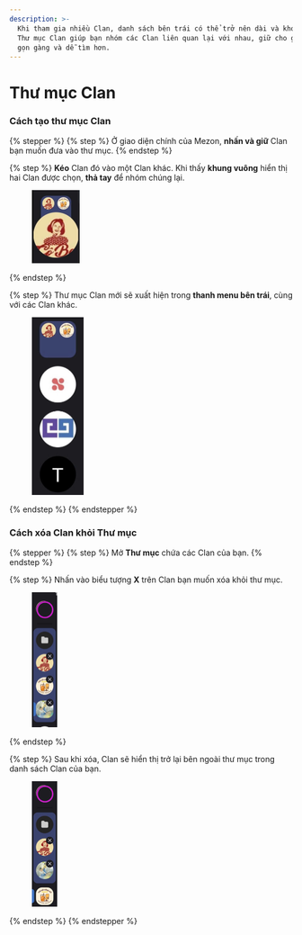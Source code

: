 ```yaml
---
description: >-
  Khi tham gia nhiều Clan, danh sách bên trái có thể trở nên dài và khó quản lý.
  Thư mục Clan giúp bạn nhóm các Clan liên quan lại với nhau, giữ cho giao diện
  gọn gàng và dễ tìm hơn.
---
```


# Thư mục Clan

### Cách tạo thư mục Clan

{% stepper %}
{% step %}
Ở giao diện chính của Mezon, **nhấn và giữ** Clan bạn muốn đưa vào thư mục.
{% endstep %}

{% step %}
**Kéo** Clan đó vào một Clan khác. Khi thấy **khung vuông** hiển thị hai Clan được chọn, **thả tay** để nhóm chúng lại.

<div align="left"><figure><img src="../.gitbook/assets/image (76).png" alt="" width="85"><figcaption></figcaption></figure></div>
{% endstep %}

{% step %}
Thư mục Clan mới sẽ xuất hiện trong **thanh menu bên trái**, cùng với các Clan khác.

<div align="left"><figure><img src="../.gitbook/assets/image (77).png" alt="" width="92"><figcaption></figcaption></figure></div>
{% endstep %}
{% endstepper %}

### Cách xóa Clan khỏi Thư mục

{% stepper %}
{% step %}
Mở **Thư mục** chứa các Clan của bạn.
{% endstep %}

{% step %}
Nhấn vào biểu tượng **X** trên Clan bạn muốn xóa khỏi thư mục.

<div align="left"><figure><img src="../.gitbook/assets/z7097957166825_ddbe10ea039e9412f7e44130a35212fc.jpg" alt="" width="45"><figcaption></figcaption></figure></div>
{% endstep %}

{% step %}
Sau khi xóa, Clan sẽ hiển thị trở lại bên ngoài thư mục trong danh sách Clan của bạn.

<div align="left"><figure><img src="../.gitbook/assets/z7097957170382_6e605a2bd529867bed4ad037f01c0de8.jpg" alt="" width="45"><figcaption></figcaption></figure></div>
{% endstep %}
{% endstepper %}
